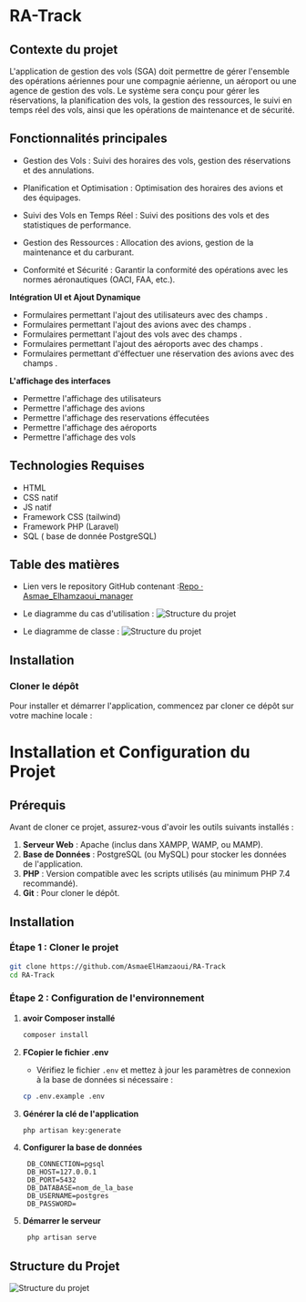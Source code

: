 # RA-Track

## Contexte du projet
  L'application de gestion des vols (SGA) doit permettre de gérer l'ensemble des opérations aériennes pour une compagnie aérienne, un aéroport ou une agence de gestion des vols. Le système sera conçu pour gérer les réservations, la planification des vols, la gestion des ressources, le suivi en temps réel des vols, ainsi que les opérations de maintenance et de sécurité.

## Fonctionnalités principales
   
   - Gestion des Vols : Suivi des horaires des vols, gestion des réservations et des annulations.
   
   - Planification et Optimisation : Optimisation des horaires des avions et des équipages.
   
   - Suivi des Vols en Temps Réel : Suivi des positions des vols et des statistiques de performance.
   
   - Gestion des Ressources : Allocation des avions, gestion de la maintenance et du carburant.
   
   - Conformité et Sécurité : Garantir la conformité des opérations avec les normes aéronautiques (OACI, FAA, etc.).

**Intégration UI et Ajout Dynamique**

- Formulaires permettant l'ajout des utilisateurs avec des champs .
- Formulaires permettant l'ajout des avions avec des champs .
- Formulaires permettant l'ajout des vols avec des champs .
- Formulaires permettant l'ajout des aéroports avec des champs .
- Formulaires permettant d'éffectuer une réservation  des avions avec des champs .


**L'affichage des interfaces**
-   Permettre l'affichage des utilisateurs
-   Permettre l'affichage des avions
-   Permettre l'affichage des reservations éffecutées
-   Permettre l'affichage des aéroports
-   Permettre l'affichage des vols


## Technologies Requises
-   HTML
-   CSS natif 
-   JS  natif
-   Framework CSS (tailwind)
-   Framework PHP (Laravel)
-   SQL ( base de donnée PostgreSQL)

## Table des matières

-  Lien vers le repository GitHub contenant :[Repo · Asmae_Elhamzaoui_manager](https://github.com/AsmaeElHamzaoui/RA-Track)

-  Le diagramme du cas d'utilisation :
 ![Structure du projet](./asset/vidéo/USUser.png)

-  Le diagramme de classe :
 ![Structure du projet](./asset/vidéo/class.png)

## Installation

### Cloner le dépôt

Pour installer et démarrer l'application, commencez par cloner ce dépôt sur votre machine locale :
 

# Installation et Configuration du Projet

## Prérequis

Avant de cloner ce projet, assurez-vous d'avoir les outils suivants installés :

1. **Serveur Web** : Apache (inclus dans XAMPP, WAMP, ou MAMP).
2. **Base de Données** : PostgreSQL (ou MySQL) pour stocker les données de l'application.
3. **PHP** : Version compatible avec les scripts utilisés (au minimum PHP 7.4 recommandé).
4. **Git** : Pour cloner le dépôt.

## Installation

### Étape 1 : Cloner le projet

```bash
git clone https://github.com/AsmaeElHamzaoui/RA-Track
cd RA-Track
```

### Étape 2 : Configuration de l'environnement

1. **avoir Composer installé**
   ```bash
   composer install
   ```
2. **FCopier le fichier .env**  
   - Vérifiez le fichier `.env` et mettez à jour les paramètres de connexion à la base de données si nécessaire :
    
    ```bash
    cp .env.example .env
    ```
3. **Générer la clé de l'application**  
    ```bash
    php artisan key:generate
    ```
4. **Configurer la base de données**  
   ```env
    DB_CONNECTION=pgsql
    DB_HOST=127.0.0.1
    DB_PORT=5432
    DB_DATABASE=nom_de_la_base
    DB_USERNAME=postgres
    DB_PASSWORD=
    ```
5. **Démarrer le serveur**  
   ```bash
    php artisan serve
   ```



## Structure du Projet
 ![Structure du projet](./asset/vidéo/structure.png)
